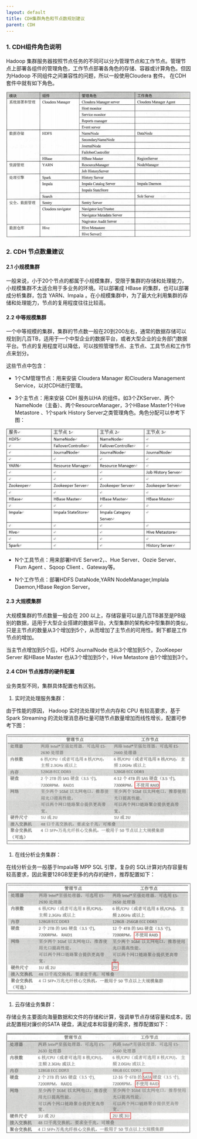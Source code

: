 ```yaml
---
layout: default
title: CDH集群角色和节点数规划建议
parent: CDH
---
```


### 1. CDH组件角色说明

Hadoop 集群服务器按照节点任务的不同可以分为管理节点和工作节点。管理节点上部署各组件的管理角色，工作节点部署各角色的存储、容器或计算角色。但因为Hadoop 不同组件之间兼容性的问题，所以一般使用Cloudera 套件。 在CDH套件中就有如下角色。

![](../../assets/images/CDH/attachments/CDH集群角色和节点数规划建议_image_0.png)

### 2. CDH 节点数量建议

#### 2.1 小规模集群

一般来说，小于20个节点的都属于小规模集群，受限于集群的存储和处理能力，小规模集群不太适合用于多业务的环境。可以部署成 HBase 的集群，也可以部署成分析集群，包含 YARN、Impala 。在小规模集群中，为了最大化利用集群的存储和处理能力，节点的复用程度往往比较高。

#### 2.2 中等规模集群

一个中等规模的集群，集群的节点数一般在20到200左右，通常的数据存储可以规划到几百TB，适用于一个中型企业的数据平台，或者大型企业的业务部门数据平台。节点的复用程度可以降低，可以按照管理节点、主节点、工具节点和工作节点来划分。

这些节点中包含：

- 1个CM管理节点：用来安装 Cloudera Manager 和Cloudera Management Service，以对CDH进行管理。

- 3个主节点：用来安装 CDH 服务以HA 的组件。如3个ZKServer、两个 NameNode（主备）、两个ResourceManager，3个HBase Master1个Hive Metastore 、1个spark History Server之类管理角色。角色分配可以参考下图：

![](../../assets/images/CDH/attachments/CDH集群角色和节点数规划建议_image_1.png)

- N个工具节点：用来部署HIVE Server2，、Hue Server、Oozie Server、Flum Agent 、Sqoop Client 、Gateway等。

- N个工作节点：部署HDFS DataNode,YARN NodeManager,Implala Daemon,HBase Region Server。

#### 2.3 大规模集群

大规模集群的节点数量一般会在 200 以上，存储容量可以是几百TB甚至是PB级别的数据，适用于大型企业搭建的数据平台。大型集群的架构和中型集群的类似，只是主节点的数量从3个增加到5个，从而增加了主节点的可用性。剩下都是工作节点的增加。

当主节点增加到5个后，HDFS JournalNode 也从3个增加到5个，ZooKeeper Server 和HBase Master 也从3个增加到5个，Hive Metastore 由1个增加到3个。

#### 2.4 CDH 节点推荐的硬件配置

业务类型不同，集群具体配置也有区别。

1. 实时流处理服务集群：

由于性能的原因， Hadoop 实时流处理对节点内存和 CPU 有较高要求，基于 Spark Streaming 的流处理消息吞吐量可随节点数量增加而线性增长，配置可参考下图：

![](../../assets/images/CDH/attachments/CDH集群角色和节点数规划建议_image_2.png)

1. 在线分析业务集群：

在线分析业务一般基于Impala等 MPP SQL 引擎，复杂的 SQL计算对内存容量有较高要求，因此需要128GB至更多的内存的硬件，推荐配置如下：

![](../../assets/images/CDH/attachments/CDH集群角色和节点数规划建议_image_3.png)

1. 云存储业务集群：

存储业务主要面向海量数据和文件的存储和计算，强调单节点存储容量和成本，因此配置相对廉价的SATA 硬盘，满足成本和容量的需求，推荐配置如下：

![](../../assets/images/CDH/attachments/CDH集群角色和节点数规划建议_image_4.png)
